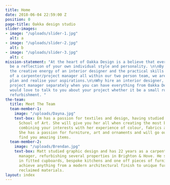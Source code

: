 ```yaml
---
title: Home
date: 2018-06-04 22:59:00 Z
position: 0
page-title: Oakka design studio
slider-images:
- image: "/uploads/slider-1.jpg"
  alt: a
- image: "/uploads/slider-2.jpg"
  alt: b
- image: "/uploads/slider-3.jpg"
  alt: c
mission-statement: "At the heart of Oakka Design is a believe that every room should
  be a reflection of your own individual style and personality. \n\nBy bringing together
  the creative energy of an interior designer and the practical skills and precision
  of a carpenter/project manager all within our two person team, we are able to create,
  plan and realise your aspirations.\n\nWhy hire an interior designer, carpenter and
  project manager separately when you can have everything from Oakka Design.\n\nWe
  would love to talk to you about your project whether it be a small room or complete
  refurbishment. "
the-team:
  title: Meet The Team
  team-member-1:
    image: "/uploads/Dayna.jpg"
    text-box: Em has a passion for textiles and design, having studied at Chelsea
      School of Art. She will give you her all when creating the most beautiful space,
      combining your interests with her experience of colour, fabrics and design.
      She has a passion for furniture, art and ornaments and will go out her way to
      find you amazing items.
  team-member-2:
    image: "/uploads/Brendan.jpg"
    text-box: Matt studied graphic design and has 22 years as a carpenter and project
      manager, refurbishing several properties in Brighton & Hove. He specialises
      in fitted cupboards, bespoke kitchens and one off pieces of furniture. He can
      achieve anything from a modern architectural finish to unique furniture from
      reclaimed materials.
layout: index
---
```


